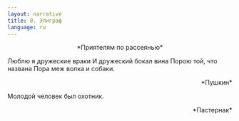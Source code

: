```yaml
---
layout: narrative
title: 0. Эпиграф
language: ru
---
```


<p style="text-align:center">*Приятелям по рассеянью*</p>

Люблю я дружеские враки
И дружеский бокал вина
Порою той, что названа
Пора меж волка и собаки.
<p style="text-align:right">*Пушкин*</p>
                      
Молодой человек был охотник.
<p style="text-align:right">*Пастернак*</p>
